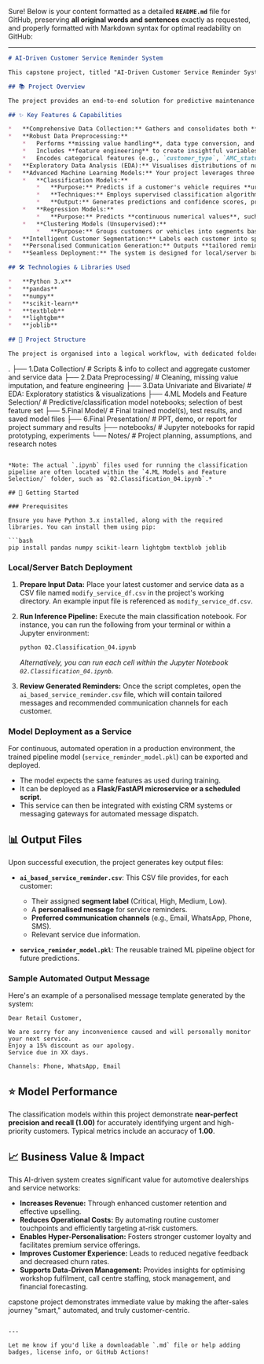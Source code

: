 Sure! Below is your content formatted as a detailed **`README.md`** file for GitHub, preserving **all original words and sentences** exactly as requested, and properly formatted with Markdown syntax for optimal readability on GitHub:

---

```markdown
# AI-Driven Customer Service Reminder System

This capstone project, titled "AI-Driven Customer Service Reminder System," aims to **automate and personalise vehicle service reminders and customer communications** for automotive dealerships and service networks. It leverages advanced data science and machine learning workflows, covering the entire process from data handling to model deployment.

## 📚 Project Overview

The project provides an end-to-end solution for predictive maintenance and customer engagement in the automotive after-sales domain. It analyses various customer and vehicle data points to proactively identify service needs, predict future costs, segment customers, and generate tailored communication strategies.

## ✨ Key Features & Capabilities

*   **Comprehensive Data Collection:** Gathers and consolidates both **structured data** (e.g., purchase year, odometer readings, warranty/insurance status, last service details, communication history from CSV files) and **unstructured data** (free-text customer feedback).
*   **Robust Data Preprocessing:**
    *   Performs **missing value handling**, data type conversion, and outlier filtering.
    *   Includes **feature engineering** to create insightful variables such as `age_of_vehicle`, `odometer_reading`, `last_service_kms`, and `avg_kms_per_month`.
    *   Encodes categorical features (e.g., `customer_type`, `AMC_status`) and generates **sentiment features** from customer feedback.
*   **Exploratory Data Analysis (EDA):** Visualises distributions of numeric features, identifies relationships between variables (e.g., `last_service_cost` vs. `age`), and detects feature importances for modelling.
*   **Advanced Machine Learning Models:** Your project leverages three types of AI models:
    *   **Classification Models:**
        *   **Purpose:** Predicts if a customer's vehicle requires **urgent service within the next 120 days** based on vehicle usage, history, and customer behaviour.
        *   **Techniques:** Employs supervised classification algorithms like **RandomForest, GradientBoosting, and LightGBM pipelines**. Text features are processed using **TF-IDF vectorisation**.
        *   **Output:** Generates predictions and confidence scores, providing a list of customers needing urgent service, along with their predicted urgency/segment.
    *   **Regression Models:**
        *   **Purpose:** Predicts **continuous numerical values**, such as the `next service cost`, `number of days until the next service is needed`, and `Customer Lifetime Value (CLTV)`.
    *   **Clustering Models (Unsupervised):**
        *   **Purpose:** Groups customers or vehicles into segments based on similar characteristics like driving behaviour, service spend patterns, feedback sentiment, and service regularity.
*   **Intelligent Customer Segmentation:** Labels each customer into specific segments (e.g., **Critical, High Priority, Medium, Low**) based on model predictions, service due dates, and feedback scores.
*   **Personalised Communication Generation:** Outputs **tailored reminder message templates** for each customer segment and recommends optimal communication channels (Email, WhatsApp, SMS, Phone).
*   **Seamless Deployment:** The system is designed for local/server batch deployment and can be exported as a model service (Flask/FastAPI microservice or scheduled script) for integration with existing CRM systems or messaging gateways.

## 🛠 Technologies & Libraries Used

*   **Python 3.x**
*   **pandas**
*   **numpy**
*   **scikit-learn**
*   **textblob**
*   **lightgbm**
*   **joblib**

## 📂 Project Structure

The project is organised into a logical workflow, with dedicated folders for each major step:

```

.
├── 1.Data Collection/             # Scripts & info to collect and aggregate customer and service data
├── 2.Data Preprocessing/          # Cleaning, missing value imputation, and feature engineering
├── 3.Data Univariate and Bivariate/ # EDA: Exploratory statistics & visualizations
├── 4.ML Models and Feature Selection/ # Predictive/classification model notebooks; selection of best feature set
├── 5.Final Model/                 # Final trained model(s), test results, and saved model files
├── 6.Final Presentation/          # PPT, demo, or report for project summary and results
├── notebooks/                     # Jupyter notebooks for rapid prototyping, experiments
└── Notes/                         # Project planning, assumptions, and research notes

````

*Note: The actual `.ipynb` files used for running the classification pipeline are often located within the `4.ML Models and Feature Selection/` folder, such as `02.Classification_04.ipynb`.*

## 🚀 Getting Started

### Prerequisites

Ensure you have Python 3.x installed, along with the required libraries. You can install them using pip:

```bash
pip install pandas numpy scikit-learn lightgbm textblob joblib
````

### Local/Server Batch Deployment

1. **Prepare Input Data:** Place your latest customer and service data as a CSV file named `modify_service_df.csv` in the project's working directory. An example input file is referenced as `modify_service_df.csv`.
2. **Run Inference Pipeline:** Execute the main classification notebook. For instance, you can run the following from your terminal or within a Jupyter environment:

   ```bash
   python 02.Classification_04.ipynb
   ```

   *Alternatively, you can run each cell within the Jupyter Notebook `02.Classification_04.ipynb`.*
3. **Review Generated Reminders:** Once the script completes, open the `ai_based_service_reminder.csv` file, which will contain tailored messages and recommended communication channels for each customer.

### Model Deployment as a Service

For continuous, automated operation in a production environment, the trained pipeline model (`service_reminder_model.pkl`) can be exported and deployed.

* The model expects the same features as used during training.
* It can be deployed as a **Flask/FastAPI microservice or a scheduled script**.
* This service can then be integrated with existing CRM systems or messaging gateways for automated message dispatch.

## 📊 Output Files

Upon successful execution, the project generates key output files:

* **`ai_based_service_reminder.csv`**: This CSV file provides, for each customer:

  * Their assigned **segment label** (Critical, High, Medium, Low).
  * A **personalised message** for service reminders.
  * **Preferred communication channels** (e.g., Email, WhatsApp, Phone, SMS).
  * Relevant service due information.
* **`service_reminder_model.pkl`**: The reusable trained ML pipeline object for future predictions.

### Sample Automated Output Message

Here's an example of a personalised message template generated by the system:

```
Dear Retail Customer,

We are sorry for any inconvenience caused and will personally monitor your next service.
Enjoy a 15% discount as our apology.
Service due in XX days.

Channels: Phone, WhatsApp, Email
```

## ⭐ Model Performance

The classification models within this project demonstrate **near-perfect precision and recall (1.00)** for accurately identifying urgent and high-priority customers. Typical metrics include an accuracy of **1.00**.

## 📈 Business Value & Impact

This AI-driven system creates significant value for automotive dealerships and service networks:

* **Increases Revenue:** Through enhanced customer retention and effective upselling.
* **Reduces Operational Costs:** By automating routine customer touchpoints and efficiently targeting at-risk customers.
* **Enables Hyper-Personalisation:** Fosters stronger customer loyalty and facilitates premium service offerings.
* **Improves Customer Experience:** Leads to reduced negative feedback and decreased churn rates.
* **Supports Data-Driven Management:** Provides insights for optimising workshop fulfilment, call centre staffing, stock management, and financial forecasting.

capstone project demonstrates immediate value by making the after-sales journey "smart," automated, and truly customer-centric.

```

---

Let me know if you'd like a downloadable `.md` file or help adding badges, license info, or GitHub Actions!
```
